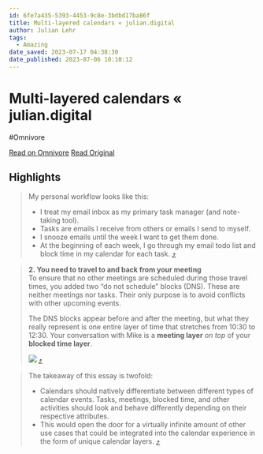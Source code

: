 ```yaml
---
id: 6fe7a435-5393-4453-9c8e-3bdbd17ba86f
title: Multi-layered calendars « julian.digital
author: Julian Lehr
tags:
  - Amazing
date_saved: 2023-07-17 04:38:30
date_published: 2023-07-06 10:10:12
---
```


# Multi-layered calendars « julian.digital
#Omnivore

[Read on Omnivore](https://omnivore.app/me/multi-layered-calendars-julian-digital-1896300484f)
[Read Original](https://julian.digital/2023/07/06/multi-layered-calendars?ref=newsletter.weeklyfilet.com)

## Highlights

> My personal workflow looks like this:
> 
> * I treat my email inbox as my primary task manager (and note-taking tool).
> * Tasks are emails I receive from others or emails I send to myself.
> * I snooze emails until the week I want to get them done.
> * At the beginning of each week, I go through my email todo list and block time in my calendar for each task. [⤴️](https://omnivore.app/me/multi-layered-calendars-julian-digital-1896300484f#9a4042e8-e120-46b8-98af-5c61a7dc1377) 

> **2\. You need to travel to and back from your meeting**  
> To ensure that no other meetings are scheduled during those travel times, you added two “do not schedule” blocks (DNS). These are neither meetings nor tasks. Their only purpose is to avoid conflicts with other upcoming events. 
> 
> The DNS blocks appear before and after the meeting, but what they really represent is one entire layer of time that stretches from 10:30 to 12:30\. Your conversation with Mike is a **meeting layer** _on top_ of your **blocked time layer**.
> 
> ![](https://proxy-prod.omnivore-image-cache.app/0x0,sqdHpLUkgpvh4Efyx4BNKdCcGOPewHKx2BwyH_U7rDXI/https://julian.digital/wp-content/uploads/2022/12/Frame-5350.png) [⤴️](https://omnivore.app/me/multi-layered-calendars-julian-digital-1896300484f#2832fe01-e738-45e9-95c7-57f816f9dd60) 

> The takeaway of this essay is twofold:
> 
> * Calendars should natively differentiate between different types of calendar events. Tasks, meetings, blocked time, and other activities should look and behave differently depending on their respective attributes.
> * This would open the door for a virtually infinite amount of other use cases that could be integrated into the calendar experience in the form of unique calendar layers. [⤴️](https://omnivore.app/me/multi-layered-calendars-julian-digital-1896300484f#4d184666-2192-4c2d-b0aa-c5e2ba4e9e9f) 

